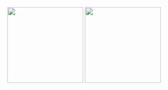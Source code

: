 
  <img height="175px" src="https://github-readme-stats.vercel.app/api?username=eltfshr&count_private=true&show_icons=true&theme=radical&layout=compact" />
  <img height="175px" src="https://github-readme-stats.vercel.app/api/top-langs/?username=anuraghazra&theme=radical&layout=compact" />



<!--
**eltfshr/eltfshr** is a ✨ _special_ ✨ repository because its `README.md` (this file) appears on your GitHub profile.

Here are some ideas to get you started:

- 🔭 I’m currently working on ...
- 🌱 I’m currently learning ...
- 👯 I’m looking to collaborate on ...
- 🤔 I’m looking for help with ...
- 💬 Ask me about ...
- 📫 How to reach me: ...
- 😄 Pronouns: ...
- ⚡ Fun fact: ...
-->
